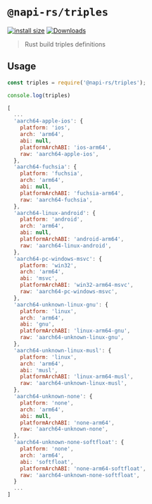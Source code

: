 # `@napi-rs/triples`

[![install size](https://packagephobia.com/badge?p=@napi-rs/triples)](https://packagephobia.com/result?p=@napi-rs/triples)
[![Downloads](https://img.shields.io/npm/dm/@napi-rs/triples.svg?sanitize=true)](https://npmcharts.com/compare/@napi-rs/triples?minimal=true)

> Rust build triples definitions

## Usage

```js
const triples = require('@napi-rs/triples');

console.log(triples)

[
  ...
  'aarch64-apple-ios': {
    platform: 'ios',
    arch: 'arm64',
    abi: null,
    platformArchABI: 'ios-arm64',
    raw: 'aarch64-apple-ios',
  },
  'aarch64-fuchsia': {
    platform: 'fuchsia',
    arch: 'arm64',
    abi: null,
    platformArchABI: 'fuchsia-arm64',
    raw: 'aarch64-fuchsia',
  },
  'aarch64-linux-android': {
    platform: 'android',
    arch: 'arm64',
    abi: null,
    platformArchABI: 'android-arm64',
    raw: 'aarch64-linux-android',
  },
  'aarch64-pc-windows-msvc': {
    platform: 'win32',
    arch: 'arm64',
    abi: 'msvc',
    platformArchABI: 'win32-arm64-msvc',
    raw: 'aarch64-pc-windows-msvc',
  },
  'aarch64-unknown-linux-gnu': {
    platform: 'linux',
    arch: 'arm64',
    abi: 'gnu',
    platformArchABI: 'linux-arm64-gnu',
    raw: 'aarch64-unknown-linux-gnu',
  },
  'aarch64-unknown-linux-musl': {
    platform: 'linux',
    arch: 'arm64',
    abi: 'musl',
    platformArchABI: 'linux-arm64-musl',
    raw: 'aarch64-unknown-linux-musl',
  },
  'aarch64-unknown-none': {
    platform: 'none',
    arch: 'arm64',
    abi: null,
    platformArchABI: 'none-arm64',
    raw: 'aarch64-unknown-none',
  },
  'aarch64-unknown-none-softfloat': {
    platform: 'none',
    arch: 'arm64',
    abi: 'softfloat',
    platformArchABI: 'none-arm64-softfloat',
    raw: 'aarch64-unknown-none-softfloat',
  }
  ...
]
```
